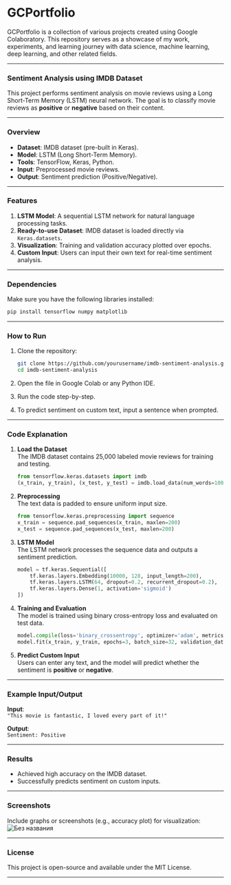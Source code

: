 # GCPortfolio
GCPortfolio is a collection of various projects created using Google Colaboratory. This repository serves as a showcase of my work, experiments, and learning journey with data science, machine learning, deep learning, and other related fields.

---

### **Sentiment Analysis using IMDB Dataset**  
This project performs sentiment analysis on movie reviews using a Long Short-Term Memory (LSTM) neural network. The goal is to classify movie reviews as **positive** or **negative** based on their content.

---

### **Overview**  
- **Dataset**: IMDB dataset (pre-built in Keras).  
- **Model**: LSTM (Long Short-Term Memory).  
- **Tools**: TensorFlow, Keras, Python.  
- **Input**: Preprocessed movie reviews.  
- **Output**: Sentiment prediction (Positive/Negative).  

---

### **Features**  
1. **LSTM Model**: A sequential LSTM network for natural language processing tasks.  
2. **Ready-to-use Dataset**: IMDB dataset is loaded directly via `Keras.datasets`.  
3. **Visualization**: Training and validation accuracy plotted over epochs.  
4. **Custom Input**: Users can input their own text for real-time sentiment analysis.

---

### **Dependencies**  
Make sure you have the following libraries installed:

```bash
pip install tensorflow numpy matplotlib
```

---

### **How to Run**  

1. Clone the repository:  
   ```bash
   git clone https://github.com/yourusername/imdb-sentiment-analysis.git
   cd imdb-sentiment-analysis
   ```

2. Open the file in Google Colab or any Python IDE.  

3. Run the code step-by-step.  

4. To predict sentiment on custom text, input a sentence when prompted.  

---

### **Code Explanation**  

1. **Load the Dataset**  
   The IMDB dataset contains 25,000 labeled movie reviews for training and testing.  
   ```python
   from tensorflow.keras.datasets import imdb
   (x_train, y_train), (x_test, y_test) = imdb.load_data(num_words=10000)
   ```

2. **Preprocessing**  
   The text data is padded to ensure uniform input size.  
   ```python
   from tensorflow.keras.preprocessing import sequence
   x_train = sequence.pad_sequences(x_train, maxlen=200)
   x_test = sequence.pad_sequences(x_test, maxlen=200)
   ```

3. **LSTM Model**  
   The LSTM network processes the sequence data and outputs a sentiment prediction.  
   ```python
   model = tf.keras.Sequential([
       tf.keras.layers.Embedding(10000, 128, input_length=200),
       tf.keras.layers.LSTM(64, dropout=0.2, recurrent_dropout=0.2),
       tf.keras.layers.Dense(1, activation='sigmoid')
   ])
   ```

4. **Training and Evaluation**  
   The model is trained using binary cross-entropy loss and evaluated on test data.  
   ```python
   model.compile(loss='binary_crossentropy', optimizer='adam', metrics=['accuracy'])
   model.fit(x_train, y_train, epochs=3, batch_size=32, validation_data=(x_test, y_test))
   ```

5. **Predict Custom Input**  
   Users can enter any text, and the model will predict whether the sentiment is **positive** or **negative**.  

---

### **Example Input/Output**  

**Input**:  
`"This movie is fantastic, I loved every part of it!"`  

**Output**:  
`Sentiment: Positive`

---

### **Results**  
- Achieved high accuracy on the IMDB dataset.  
- Successfully predicts sentiment on custom inputs.  

---

### **Screenshots**  
Include graphs or screenshots (e.g., accuracy plot) for visualization:  
![Без названия](https://github.com/user-attachments/assets/f88168fc-bd72-45f6-86d9-fac115318703)

---

### **License**  
This project is open-source and available under the MIT License.  

---
  

